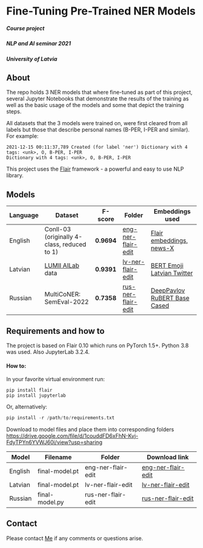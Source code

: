 # Fine-Tuning Pre-Trained NER Models

##### Course project
##### NLP and AI seminar 2021 
##### University of Latvia


## About

The repo holds 3 NER models that where fine-tuned as part of this project, several Jupyter Notebooks that demonstrate the results of the training as well as the basic usage of the models and some that depict the training steps. 

All datasets that the 3 models were trained on, were first cleared from all labels but those that describe personal names (B-PER, I-PER and similar). For example:
```console
2021-12-15 00:11:37,789 Created (for label 'ner') Dictionary with 4 tags: <unk>, O, B-PER, I-PER 
Dictionary with 4 tags: <unk>, O, B-PER, I-PER
```

This project uses the [Flair](https://github.com/flairNLP/flair) framework - a powerful and easy to use NLP library.


## Models

| Language | Dataset | F-score | Folder | Embeddings used
|  ---  | ----------- | ---------------- | ------------- | ------------- |
| English | Conll-03 (originally 4-class, reduced to 1)   |  **0.9694**  | [eng-ner-flair-edit](/resources/taggers/eng-ner-flair-edit) | [Flair embeddings, news-X](https://github.com/flairNLP/flair/blob/master/resources/docs/embeddings/FLAIR_EMBEDDINGS.md)  |
| Latvian | [LUMII AILab](https://github.com/LUMII-AILab) data |  **0.9391**  | [lv-ner-flair-edit](./resources/taggers/lv-ner-flair-edit) | [BERT Emoji Latvian Twitter ](https://huggingface.co/FFZG-cleopatra/bert-emoji-latvian-twitter) |
| Russian  | MultiCoNER: SemEval-2022   |  **0.7358**  | [rus-ner-flair-edit](/resources/taggers/eng-rus-flair-edit) | [DeepPavlov RuBERT Base Cased](https://huggingface.co/DeepPavlov/rubert-base-cased)  |


## Requirements and how to

The project is based on Flair 0.10 which runs on PyTorch 1.5+.
Python 3.8 was used.
Also JupyterLab 3.2.4.

#### How to: 

In your favorite virtual environment run: 
```
pip install flair
pip install jupyterlab
```

Or, alternatively:

```python
pip install -r /path/to/requirements.txt
```

Download to model files and place them into corresponding folders
https://drive.google.com/file/d/1couddFD6xFhN-Kvj-FdyTPYn6YVWJ60i/view?usp=sharing

| Model | Filename | Folder | Download link |
|  ---  | ----------- | ---------------- | ------------- |
| English | final-model.pt   |  eng-ner-flair-edit  | [eng-ner-flair-edit](https://drive.google.com/file/d/1couddFD6xFhN-Kvj-FdyTPYn6YVWJ60i/view?usp=sharing) |
| Latvian | final-model.pt |  lv-ner-flair-edit  | [lv-ner-flair-edit](https://drive.google.com/file/d/1cNTEqA3WLJ5iROztW6BlQ2npb4bGwAwI/view?usp=sharing) |
| Russian  | final-model.py   |  rus-ner-flair-edit  | [rus-ner-flair-edit](https://drive.google.com/file/d/1-8v5o_IoqZ20NJXC43wzDjI-jMlTF0Ba/view?usp=sharing) |


## Contact

Please contact [Me](https://github.com/ad09009) if any comments or questions arise.
